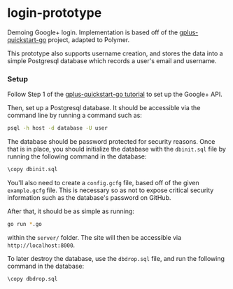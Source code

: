 # login-prototype

Demoing Google+ login. Implementation is based off of the [gplus-quickstart-go](https://github.com/googleplus/gplus-quickstart-go) project, adapted to Polymer. 

This prototype also supports username creation, and stores the data into a simple Postgresql database which records a user's email and username.

### Setup

Follow Step 1 of the [gplus-quickstart-go tutorial](https://developers.google.com/+/web/samples/go) to set up the Google+ API.

Then, set up a Postgresql database. It should be accessible via the command line by running a command such as:

```bash
psql -h host -d database -U user
```

The database should be password protected for security reasons. Once that is in place, you should initialize the database with the `dbinit.sql` file by running the following command in the database:

```bash
\copy dbinit.sql
```

You'll also need to create a `config.gcfg` file, based off of the given `example.gcfg` file. This is necessary so as not to expose critical security information such as the database's password on GitHub.

After that, it should be as simple as running:

```bash
go run *.go
```

within the `server/` folder. The site will then be accessible via `http://localhost:8000`.

To later destroy the database, use the `dbdrop.sql` file, and run the following command in the database:

```bash
\copy dbdrop.sql
```
